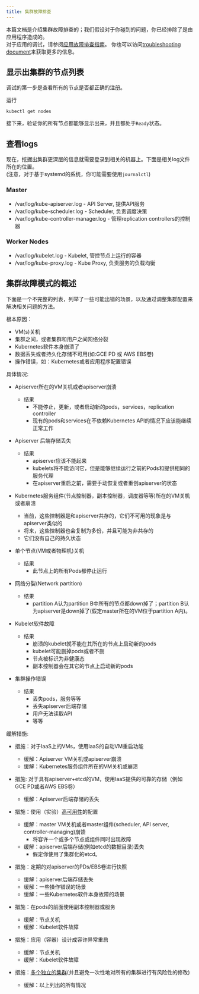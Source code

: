 ```yaml
---
title: 集群故障排查
---
```


本篇文档是介绍集群故障排查的；我们假设对于你碰到的问题，你已经排除了是由应用程序造成的。  
对于应用的调试，请参阅[应用故障排查指南](/cn/docs/tasks/debug-application-cluster/debug-application)。
你也可以访问[troubleshooting document](/docs/troubleshooting/)来获取更多的信息。

## 显示出集群的节点列表

调试的第一步是查看所有的节点是否都正确的注册。

运行

```shell
kubectl get nodes
```

接下来，验证你的所有节点都能够显示出来，并且都处于`Ready`状态。

## 查看logs

现在，挖掘出集群更深层的信息就需要登录到相关的机器上。下面是相关log文件所在的位置。  
(注意，对于基于systemd的系统，你可能需要使用`journalctl`)


### Master

   * /var/log/kube-apiserver.log - API Server, 提供API服务
   * /var/log/kube-scheduler.log - Scheduler, 负责调度决策
   * /var/log/kube-controller-manager.log - 管理replication controllers的控制器

### Worker Nodes

   * /var/log/kubelet.log - Kubelet, 管控节点上运行的容器
   * /var/log/kube-proxy.log - Kube Proxy, 负责服务的负载均衡

## 集群故障模式的概述

下面是一个不完整的列表，列举了一些可能出错的场景，以及通过调整集群配置来解决相关问题的方法。

根本原因：

  - VM(s)关机
  - 集群之间，或者集群和用户之间网络分裂
  - Kubernetes软件本身崩溃了
  - 数据丢失或者持久化存储不可用(如:GCE PD 或 AWS EBS卷)
  - 操作错误，如：Kubernetes或者应用程序配置错误

具体情况:

  - Apiserver所在的VM关机或者apiserver崩溃
    - 结果
      - 不能停止，更新，或者启动新的pods，services，replication controller
      - 现有的pods和services在不依赖Kubernetes API的情况下应该能继续正常工作
  - Apiserver 后端存储丢失
    - 结果
      - apiserver应该不能起来
      - kubelets将不能访问它，但是能够继续运行之前的Pods和提供相同的服务代理
      - 在apiserver重启之前，需要手动恢复或者重创apiserver的状态
	    
  - Kubernetes服务组件(节点控制器，副本控制器，调度器等等)所在的VM关机或者崩溃
    - 当前，这些控制器是和apiserver共存的，它们不可用的现象是与apiserver类似的
    - 将来，这些控制器也会复制为多份，并且可能为非共存的
    - 它们没有自己的持久状态
  - 单个节点(VM或者物理机)关机
    - 结果
      - 此节点上的所有Pods都停止运行
  - 网络分裂(Network partition)
    - 结果
      - partition A认为partition B中所有的节点都down掉了；partition B认为apiserver是down掉了(假定master所在的VM位于partition A内)。
  - Kubelet软件故障
    - 结果
      - 崩溃的kubelet就不能在其所在的节点上启动新的pods
      - kubelet可能删掉pods或者不删
      - 节点被标识为非健康态
      - 副本控制器会在其它的节点上启动新的pods
  - 集群操作错误
    - 结果
      - 丢失pods，服务等等
      - 丢失apiserver后端存储
      - 用户无法读取API
      - 等等

缓解措施:

- 措施：对于IaaS上的VMs，使用IaaS的自动VM重启功能
  - 缓解：Apiserver VM关机或apiserver崩溃
  - 缓解：Kubernetes服务组件所在的VM关机或崩溃

- 措施: 对于具有apiserver+etcd的VM，使用IaaS提供的可靠的存储（例如GCE PD或者AWS EBS卷）
  - 缓解：Apiserver后端存储的丢失

- 措施：使用（实验）[高可用性](/zh/docs/admin/high-availability)的配置
  - 缓解：master VM关机或者master组件(scheduler, API server, controller-managing)崩馈
    - 将容许一个或多个节点或组件同时出现故障
  - 缓解：apiserver后端存储(例如etcd的数据目录)丢失
    - 假定你使用了集群化的etcd。

- 措施：定期的对apiserver的PDs/EBS卷进行快照
  - 缓解：apiserver后端存储丢失
  - 缓解：一些操作错误的场景
  - 缓解：一些Kubernetes软件本身故障的场景

- 措施：在pods的前面使用副本控制器或服务
  - 缓解：节点关机
  - 缓解：Kubelet软件故障

- 措施：应用（容器）设计成容许异常重启
  - 缓解：节点关机
  - 缓解：Kubelet软件故障

- 措施：[多个独立的集群](/docs/admin/multi-cluster)(并且避免一次性地对所有的集群进行有风险性的修改)
  - 缓解：以上列出的所有情况
